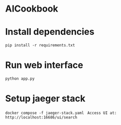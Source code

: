 # AICookbook

# Install dependencies
``` pip install -r requirements.txt ```

# Run web interface
``` python app.py ```

# Setup jaeger stack
``` docker compose -f jaeger-stack.yaml ```
``` Access UI at:  http://localhost:16686/ui/search```


